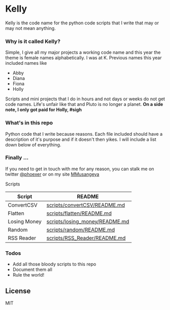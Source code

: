 # Kelly

Kelly is the code name for the python code scripts that I write that may or may not mean anything. 

### Why is it called Kelly?
Simple, I give all my major projects a working code name and this year the theme is female names alphabetically. I was at K. Previous names this year included names like
- Abby
- Diana
- Fiona
- Holly

Scripts and mini projects that I do in hours and not days or weeks do not get code names.  Life's unfair like that and Pluto is no longer a planet.
**On a side note, I only got paid for Holly, #sigh**

### What's in this repo

Python code that I write because reasons. Each file included should have a description of it's purpose and if it doesn't then yikes.
I will include a list down below of everything.

### Finally ...
If you need to get in touch with me for any reason, you can stalk me on twitter [@phoexer](https://twitter.com/phoexer) or on my site [MMusangeya](https://mmusangeya.com) 

Scripts 

| Script | README |
| ------ | ------ |
| ConvertCSV | [scripts/convertCSV/README.md](scripts/convertCSV/README.md)|
| Flatten | [scripts/flatten/README.md](scripts/flatten/README.md) |
| Losing Money | [scripts/losing_money/README.md](scripts/losing_money/README.md)|
| Random | [scripts/random/README.md](scripts/random/README.md)|
| RSS Reader | [scripts/RSS_Reader/README.md](scripts/RSS_Reader/README.md)|

### Todos

 - Add all those bloody scripts to this repo
 - Document them all
 - Rule the world!

License
----

MIT
